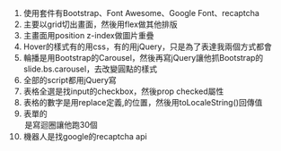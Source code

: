 1. 使用套件有Bootstrap、Font Awesome、Google Font、recaptcha
2. 主要以grid切出畫面，然後用flex做其他排版
3. 主畫面用position z-index做圖片重疊
4. Hover的樣式有的用css，有的用jQuery，只是為了表達我兩個方式都會
5. 輪播是用Bootstrap的Carousel，然後再寫jQuery讓他抓Bootstrap的slide.bs.carousel，去改變圓點的樣式
6. 全部的script都用jQuery寫
7. 表格全選是找input的checkbox，然後prop checked屬性
8. 表格的數字是用replace定義,的位置，然後用toLocaleString()回傳值
9. 表單的 <option> 是寫迴圈讓他跑30個
10. 機器人是找google的recaptcha api